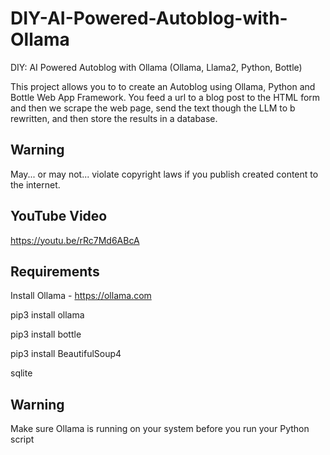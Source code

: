 # DIY-AI-Powered-Autoblog-with-Ollama
DIY: AI Powered Autoblog with Ollama (Ollama, Llama2, Python, Bottle)


This project allows you to to create an Autoblog using Ollama, Python and Bottle Web App Framework.  You feed a url to a blog post to the HTML form and then we scrape the web page, send the text though the LLM to b rewritten, and then store the results in a database.

## Warning

May... or may not... violate copyright laws if you publish created content to the internet.

## YouTube Video

https://youtu.be/rRc7Md6ABcA

## Requirements
Install Ollama - https://ollama.com

pip3 install ollama

pip3 install bottle

pip3 install BeautifulSoup4

sqlite

## Warning
Make sure Ollama is running on your system before you run your Python script
